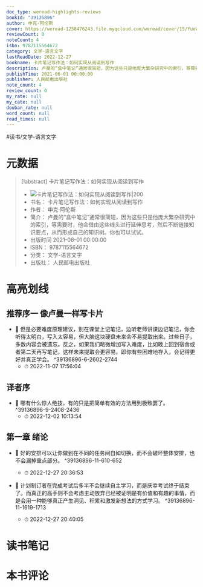 ```yaml
---
doc_type: weread-highlights-reviews
bookId: "39136896"
author: 申克·阿伦斯
cover: https://weread-1258476243.file.myqcloud.com/weread/cover/15/YueWen_39136896/t7_YueWen_39136896.jpg
reviewCount: 0
noteCount: 4
isbn: 9787115564672
category: 文学-语言文字
lastReadDate: 2022-12-27
bookname: 卡片笔记写作法：如何实现从阅读到写作
description: 卢曼的“盒中笔记”通常很简短，因为这些只是他庞大繁杂研究中的索引，等需要时，他会借由这些线头进行延伸思考，然后不断链接知识要点，从而形成自己的知识树。你也可以试试。
publishTime: 2021-06-01 00:00:00
publisher: 人民邮电出版社
note_count: 4
review_count: 0
my_rate: null
my_cate: null
douban_rate: null
word_count: null
read_times: null
---
```


#读书/文学-语言文字

# 元数据
> [!abstract] 卡片笔记写作法：如何实现从阅读到写作
> - ![ 卡片笔记写作法：如何实现从阅读到写作|200](https://weread-1258476243.file.myqcloud.com/weread/cover/15/YueWen_39136896/t7_YueWen_39136896.jpg)
> - 书名： 卡片笔记写作法：如何实现从阅读到写作
> - 作者： 申克·阿伦斯
> - 简介： 卢曼的“盒中笔记”通常很简短，因为这些只是他庞大繁杂研究中的索引，等需要时，他会借由这些线头进行延伸思考，然后不断链接知识要点，从而形成自己的知识树。你也可以试试。
> - 出版时间 2021-06-01 00:00:00
> - ISBN： 9787115564672
> - 分类： 文学-语言文字
> - 出版社： 人民邮电出版社

# 高亮划线

## 推荐序一 像卢曼一样写卡片


- 📌 但是必要难度原理建议，别在课堂上记笔记，边听老师讲课边记笔记，你会听得太明白，写入太容易，但大脑这块硬盘未来会不易提取出来。过些日子，多数内容会被遗忘。反之，如果我们略微增加写入难度，比如晚上回到宿舍或者第二天再写笔记，这样未来提取会更容易。即你有些困难地存入，会记得更好并真正学会。 ^39136896-6-2602-2744
    - ⏱ 2022-11-07 17:56:04 
## 译者序


- 📌 哪有什么惊人绝技，有的只是把简单有效的方法用到极致罢了。 ^39136896-9-2408-2436
    - ⏱ 2022-12-02 10:13:54 
## 第一章 绪论


- 📌 好的安排可以让你做到在不同的任务间自如切换，而不会破坏整体安排，也不会漏掉重点部分。 ^39136896-11-610-652
    - ⏱ 2022-12-27 20:36:53 

- 📌 计划制订者在完成考试后多半不会继续自主学习，而是庆幸考试终于结束了。而真正的高手则不会考虑主动放弃已经被证明是有价值和有趣的事情，而是会用一种能够真正产生洞见、积累和激发新想法的方式学习。 ^39136896-11-1619-1713
    - ⏱ 2022-12-27 20:40:05 
# 读书笔记

# 本书评论
